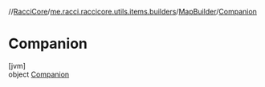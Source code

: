//[RacciCore](../../../../index.md)/[me.racci.raccicore.utils.items.builders](../../index.md)/[MapBuilder](../index.md)/[Companion](index.md)

# Companion

[jvm]\
object [Companion](index.md)
